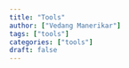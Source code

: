 ```yaml
---
title: "Tools"
author: ["Vedang Manerikar"]
tags: ["tools"]
categories: ["tools"]
draft: false
---
```

